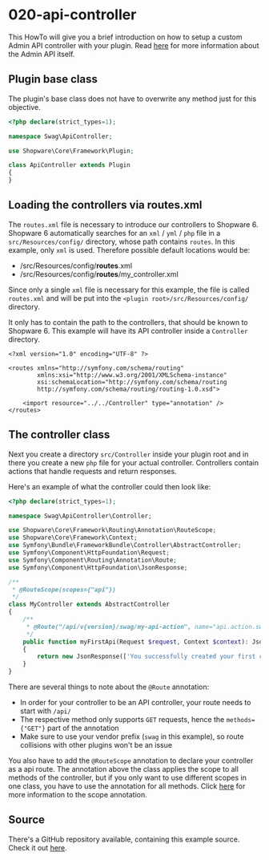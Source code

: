 # 020-api-controller

This HowTo will give you a brief introduction on how to setup a custom Admin API controller with your plugin. Read [here]() for more information about the Admin API itself.

## Plugin base class

The plugin's base class does not have to overwrite any method just for this objective.

```php
<?php declare(strict_types=1);

namespace Swag\ApiController;

use Shopware\Core\Framework\Plugin;

class ApiController extends Plugin
{
}
```

## Loading the controllers via routes.xml

The `routes.xml` file is necessary to introduce our controllers to Shopware 6. Shopware 6 automatically searches for an `xml` / `yml` / `php` file in a `src/Resources/config/` directory, whose path contains `routes`. In this example, only `xml` is used. Therefore possible default locations would be:

* /src/Resources/config/**routes**.xml
* /src/Resources/config/**routes**/my\_controller.xml

Since only a single `xml` file is necessary for this example, the file is called `routes.xml` and will be put into the `<plugin root>/src/Resources/config/` directory.

It only has to contain the path to the controllers, that should be known to Shopware 6. This example will have its API controller inside a `Controller` directory.

```markup
<?xml version="1.0" encoding="UTF-8" ?>

<routes xmlns="http://symfony.com/schema/routing"
        xmlns:xsi="http://www.w3.org/2001/XMLSchema-instance"
        xsi:schemaLocation="http://symfony.com/schema/routing
        http://symfony.com/schema/routing/routing-1.0.xsd">

    <import resource="../../Controller" type="annotation" />
</routes>
```

## The controller class

Next you create a directory `src/Controller` inside your plugin root and in there you create a new `php` file for your actual controller. Controllers contain actions that handle requests and return responses.

Here's an example of what the controller could then look like:

```php
<?php declare(strict_types=1);

namespace Swag\ApiController\Controller;

use Shopware\Core\Framework\Routing\Annotation\RouteScope;
use Shopware\Core\Framework\Context;
use Symfony\Bundle\FrameworkBundle\Controller\AbstractController;
use Symfony\Component\HttpFoundation\Request;
use Symfony\Component\Routing\Annotation\Route;
use Symfony\Component\HttpFoundation\JsonResponse;

/**
 * @RouteScope(scopes={"api"})
 */
class MyController extends AbstractController
{
    /**
     * @Route("/api/v{version}/swag/my-api-action", name="api.action.swag.my-api-action", methods={"GET"})
     */
    public function myFirstApi(Request $request, Context $context): JsonResponse
    {
        return new JsonResponse(['You successfully created your first controller route']);
    }
}
```

There are several things to note about the `@Route` annotation:

* In order for your controller to be an API controller, your route needs to start with `/api/`
* The respective method only supports `GET` requests, hence the `methods={"GET"}` part of the annotation
* Make sure to use your vendor prefix \(`swag` in this example\), so route collisions with other plugins won't be an issue

You also have to add the `@RouteScope` annotation to declare your controller as a api route. The annotation above the class applies the scope to all methods of the controller, but if you only want to use different scopes in one class, you have to use the annotation for all methods. Click [here](https://docs.shopware.com/en/shopware-platform-dev-en/getting-started/recent-updates#2019-08-20-breaking-change-route-scopes-added) for more information to the scope annotation.

## Source

There's a GitHub repository available, containing this example source. Check it out [here](https://github.com/shopware/swag-docs-api-controller).

